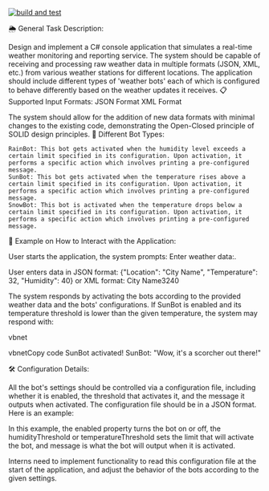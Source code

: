 [![build and test](https://github.com/RaghadAbusamor/Real-time-weather-monitoring-and-reporting-service/actions/workflows/build-and-test.yml/badge.svg?branch=main)](https://github.com/RaghadAbusamor/Real-time-weather-monitoring-and-reporting-service/actions/workflows/build-and-test.yml)

🌦️ General Task Description:

Design and implement a C# console application that simulates a real-time weather monitoring and reporting service. The system should be capable of receiving and processing raw weather data in multiple formats (JSON, XML, etc.) from various weather stations for different locations. The application should include different types of 'weather bots' each of which is configured to behave differently based on the weather updates it receives.
📋 Supported Input Formats:
JSON Format
XML Format

The system should allow for the addition of new data formats with minimal changes to the existing code, demonstrating the Open-Closed principle of SOLID design principles.
🤖 Different Bot Types:

    RainBot: This bot gets activated when the humidity level exceeds a certain limit specified in its configuration. Upon activation, it performs a specific action which involves printing a pre-configured message.
    SunBot: This bot gets activated when the temperature rises above a certain limit specified in its configuration. Upon activation, it performs a specific action which involves printing a pre-configured message.
    SnowBot: This bot is activated when the temperature drops below a certain limit specified in its configuration. Upon activation, it performs a specific action which involves printing a pre-configured message.

🔄 Example on How to Interact with the Application:

User starts the application, the system prompts: Enter weather data:.

User enters data in JSON format: {"Location": "City Name", "Temperature": 32, "Humidity": 40} or XML format: <WeatherData><Location>City Name</Location><Temperature>32</Temperature><Humidity>40</Humidity></WeatherData>

The system responds by activating the bots according to the provided weather data and the bots' configurations. If SunBot is enabled and its temperature threshold is lower than the given temperature, the system may respond with:

vbnet

vbnetCopy code
SunBot activated!
SunBot: "Wow, it's a scorcher out there!"

🛠️ Configuration Details:

All the bot's settings should be controlled via a configuration file, including whether it is enabled, the threshold that activates it, and the message it outputs when activated. The configuration file should be in a JSON format. Here is an example:


In this example, the enabled property turns the bot on or off, the humidityThreshold or temperatureThreshold sets the limit that will activate the bot, and message is what the bot will output when it is activated.

Interns need to implement functionality to read this configuration file at the start of the application, and adjust the behavior of the bots according to the given settings.

